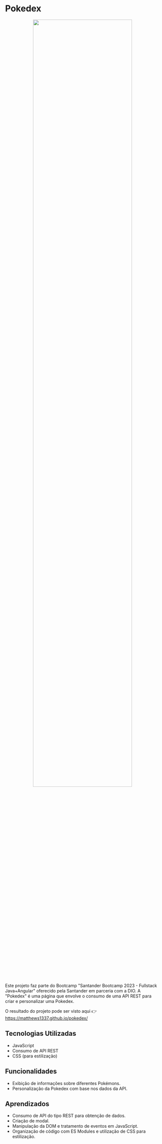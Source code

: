 
#  Pokedex

<div align="center">
  <img width="80%" src="https://github.com/Matthews1337/pokedex/assets/95940136/e68604f3-1593-4190-b4bc-cb1a98161f4e"/>
</div>


Este projeto faz parte do Bootcamp "Santander Bootcamp 2023 - Fullstack Java+Angular" oferecido pela Santander em parceria com a DIO. A "Pokedex" é uma página que envolve o consumo de uma API REST para criar e personalizar uma Pokedex.

O resultado do projeto pode ser visto aqui 👉 https://matthews1337.github.io/pokedex/


## Tecnologias Utilizadas

- JavaScript 
- Consumo de API REST
- CSS (para estilização)

## Funcionalidades

- Exibição de informações sobre diferentes Pokémons.
- Personalização da Pokedex com base nos dados da API.


## Aprendizados

- Consumo de API do tipo REST para obtenção de dados.
- Criação de modal.
- Manipulação da DOM e tratamento de eventos em JavaScript.
- Organização de código com ES Modules e utilização de CSS para estilização.
